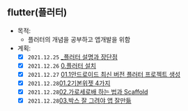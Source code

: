 ## flutter(플러터)
- 목적:
  - 플러터의 개념을 공부하고 앱개발을 위함
- 계획:
  - [x] `2021.12.25` [_플러터 설명과 장단점](../07.flutter(플러터)/2021/12/_플러터설명과장단점/2021.12.25_플러터설명과장단점.md)  
  - [x] `2021.12.26` [0.플러터 설치](../07.flutter(플러터)/2021/12/0.플러터설치/2021.12.25_0.플러터설치.md)
  - [x] `2021.12.27` [01.1안드로이드 최신 버전 플러터 프로젝트 생성](../07.flutter(플러터)/2021/12/01.1안드로이드최신버전프로젝트/2021.12.27_0.1안드로이드최신버전플러터프로젝트생성.md
)
  - [x] `2021.12.28`[01.2기본위젯 4가지](../07.flutter(플러터)/2021/12/01.2기본위젯4가지/2021.12.27_1.2기본위젯4가지.md)
  - [x] `2021.12.28`[02.가로세로배 하는 법과 Scaffold](../07.flutter(플러터)/2021/12/02.가로세로배치하는법과Scaffold/2021.12.28_02.가로세로배치하는법과Scaffold.md)
  - [x] `2021.12.28`[03.박스 잘 그려야 앱 잘만듦](../07.flutter(플러터)/2021/12/03.박스잘그려야앱잘만듦/2021.12.28_03.박스잘그려야앱잘만듦.md)

